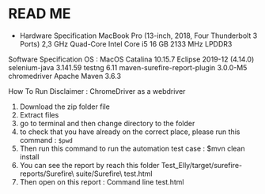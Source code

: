 # READ ME

- Hardware Specification 
 MacBook Pro (13-inch, 2018, Four Thunderbolt 3 Ports)
 2,3 GHz Quad-Core Intel Core i5
 16 GB 2133 MHz LPDDR3

Software Specification
OS : MacOS Catalina 10.15.7
Eclipse 2019-12 (4.14.0)
selenium-java 3.141.59
testng 6.11
maven-surefire-report-plugin 3.0.0-M5
chromedriver
Apache Maven 3.6.3

How To Run
Disclaimer :
ChromeDriver as a webdriver
1. Download the zip folder file
2. Extract files
3. go to terminal and then change directory to the folder
4. to check that you have already on the correct place, please run this command : `$pwd`
5. Then run this command to run the automation test case : $mvn clean install
6. You can see the report by reach this folder Test_Elly/target/surefire-reports/Surefire\ suite/Surefire\ test.html 
7. Then open on this report : Command line test.html
